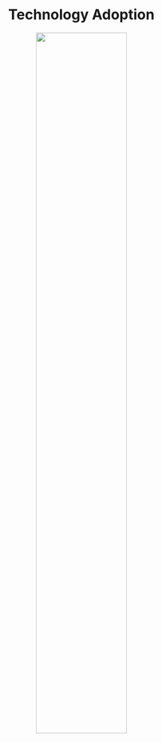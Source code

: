 <h1 align="center"> Technology Adoption </h1>
  
<p align="center">
  <img src="https://github.com/nrennie/tidytuesday/blob/main/2022/2022-07-19/20220719.png?raw=true" width="60%">
</p>